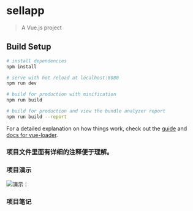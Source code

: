# sellapp

> A Vue.js project

## Build Setup

``` bash
# install dependencies
npm install

# serve with hot reload at localhost:8080
npm run dev

# build for production with minification
npm run build

# build for production and view the bundle analyzer report
npm run build --report
```

For a detailed explanation on how things work, check out the [guide](http://vuejs-templates.github.io/webpack/) and [docs for vue-loader](http://vuejs.github.io/vue-loader).
### 项目文件里面有详细的注释便于理解。

### 项目演示
![演示：](https://github.com/mrzqii/vue-qunaer/blob/master/resource/QQ%E5%9B%BE%E7%89%8720180923124439.gif)

### 项目笔记

